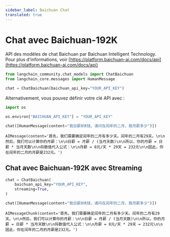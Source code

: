```yaml
---
sidebar_label: Baichuan Chat
translated: true
---
```


# Chat avec Baichuan-192K

API des modèles de chat Baichuan par Baichuan Intelligent Technology. Pour plus d'informations, voir [https://platform.baichuan-ai.com/docs/api](https://platform.baichuan-ai.com/docs/api)

```python
from langchain_community.chat_models import ChatBaichuan
from langchain_core.messages import HumanMessage
```

```python
chat = ChatBaichuan(baichuan_api_key="YOUR_API_KEY")
```

Alternativement, vous pouvez définir votre clé API avec :

```python
import os

os.environ["BAICHUAN_API_KEY"] = "YOUR_API_KEY"
```

```python
chat([HumanMessage(content="我日薪8块钱，请问在闰年的二月，我月薪多少")])
```

```output
AIMessage(content='首先，我们需要确定闰年的二月有多少天。闰年的二月有29天。\n\n然后，我们可以计算你的月薪：\n\n日薪 = 月薪 / (当月天数)\n\n所以，你的月薪 = 日薪 * 当月天数\n\n将数值代入公式：\n\n月薪 = 8元/天 * 29天 = 232元\n\n因此，你在闰年的二月的月薪是232元。')
```

## Chat avec Baichuan-192K avec Streaming

```python
chat = ChatBaichuan(
    baichuan_api_key="YOUR_API_KEY",
    streaming=True,
)
```

```python
chat([HumanMessage(content="我日薪8块钱，请问在闰年的二月，我月薪多少")])
```

```output
AIMessageChunk(content='首先，我们需要确定闰年的二月有多少天。闰年的二月有29天。\n\n然后，我们可以计算你的月薪：\n\n日薪 = 月薪 / (当月天数)\n\n所以，你的月薪 = 日薪 * 当月天数\n\n将数值代入公式：\n\n月薪 = 8元/天 * 29天 = 232元\n\n因此，你在闰年的二月的月薪是232元。')
```
